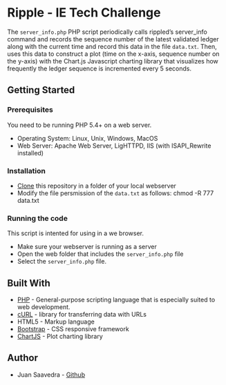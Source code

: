# Ripple - IE Tech Challenge

The `server_info.php` PHP script periodically calls rippled’s server_info command and records the sequence number of the latest validated ledger along with the current time and record this data in the file `data.txt`. Then, uses this data to construct a plot (time on the x-axis, sequence number on the y-axis) with the Chart.js Javascript charting library that visualizes how frequently the ledger sequence is incremented every 5 seconds. 

## Getting Started

### Prerequisites

You need to be running PHP 5.4+ on a web server.

* Operating System: Linux, Unix, Windows, MacOS
* Web Server: Apache Web Server, LigHTTPD, IIS (with ISAPI_Rewrite installed)

### Installation

* [Clone](https://help.github.com/en/github/creating-cloning-and-archiving-repositories/cloning-a-repository) this repository in a folder of your local webserver
* Modify the file persmission of the `data.txt` as follows: chmod -R 777 data.txt

### Running the code

This script is intented for using in a we browser. 

* Make sure your webserver is running as a server
* Open the web folder that includes the `server_info.php` file
* Select the `server_info.php` file.

## Built With

* [PHP](https://www.php.net) - General-purpose scripting language that is especially suited to web development.
* [cURL](https://curl.haxx.se/) - library for transferring data with URLs
* HTML5 - Markup language
* [Bootstrap](https://getbootstrap.com/) - CSS responsive framework
* [ChartJS](https://www.chartjs.org/) - Plot charting library

## Author

* Juan Saavedra - [Github](https://github.com/saavedrajj)